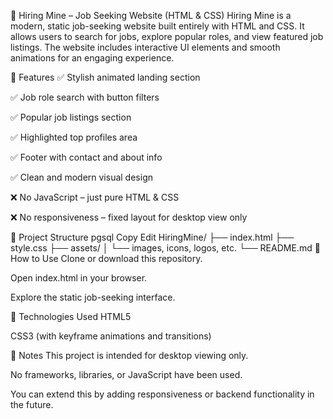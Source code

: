 🚀 Hiring Mine – Job Seeking Website (HTML & CSS)
Hiring Mine is a modern, static job-seeking website built entirely with HTML and CSS. It allows users to search for jobs, explore popular roles, and view featured job listings. The website includes interactive UI elements and smooth animations for an engaging experience.

🌟 Features
✅ Stylish animated landing section

✅ Job role search with button filters

✅ Popular job listings section

✅ Highlighted top profiles area

✅ Footer with contact and about info

✅ Clean and modern visual design

❌ No JavaScript – just pure HTML & CSS

❌ No responsiveness – fixed layout for desktop view only

📁 Project Structure
pgsql
Copy
Edit
HiringMine/
├── index.html
├── style.css
├── assets/
│   └── images, icons, logos, etc.
└── README.md
📌 How to Use
Clone or download this repository.

Open index.html in your browser.

Explore the static job-seeking interface.

🔧 Technologies Used
HTML5

CSS3 (with keyframe animations and transitions)

📝 Notes
This project is intended for desktop viewing only.

No frameworks, libraries, or JavaScript have been used.

You can extend this by adding responsiveness or backend functionality in the future.


